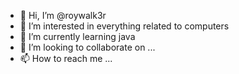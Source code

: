 - 👋 Hi, I’m @roywalk3r
- 👀 I’m interested in everything related to computers
- 🌱 I’m currently learning java
- 💞️ I’m looking to collaborate on ...
- 📫 How to reach me ...

<!---
roywalk3r/roywalk3r is a ✨ special ✨ repository because its `README.md` (this file) appears on your GitHub profile.
You can click the Preview link to take a look at your changes.
--->

